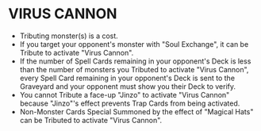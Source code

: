 # VIRUS CANNON

*   Tributing monster(s) is a cost.
*   If you target your opponent's monster with "Soul Exchange", it can be Tribute to activate "Virus Cannon".
*   If the number of Spell Cards remaining in your opponent's Deck is less than the number of monsters you Tributed to activate "Virus Cannon", every Spell Card remaining in your opponent's Deck is sent to the Graveyard and your opponent must show you their Deck to verify.
*   You cannot Tribute a face-up "Jinzo" to activate "Virus Cannon" because "Jinzo"'s effect prevents Trap Cards from being activated.
*   Non-Monster Cards Special Summoned by the effect of "Magical Hats" can be Tributed to activate "Virus Cannon".

